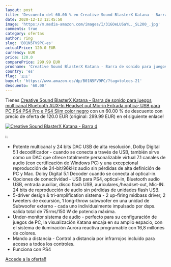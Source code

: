 ```yaml
---
layout: post
title: 'Descuento del 60.00 % en Creative Sound BlasterX Katana - Barra d'
date: 2020-12-13 12:45:50
image: 'https://m.media-amazon.com/images/I/31GOeLUSaYL._SL200_.jpg'
comments: true
category: ofertas
author: ring
slug: 'B01N5FV9PC-es'
actualPrice: 120.0 EUR
currency: EUR
price: 120.0
comparePrice: 299.99 EUR
prodname: 'Creative Sound BlasterX Katana - Barra de sonido para juegos multicanal  Bluetooth  AUX-In  Headset out  Mic-in  Entrada óptica; USB para PC  PS4  PS4 Pro e PS4 Slim  color negro'
country: 'es'
flag: '🇪🇸'
buyurl: 'https://www.amazon.es/dp/B01N5FV9PC/?tag=tolees-21'
descuento: '60.00'
---
```


Tienes [Creative Sound BlasterX Katana - Barra de sonido para juegos multicanal  Bluetooth  AUX-In  Headset out  Mic-in  Entrada óptica; USB para PC  PS4  PS4 Pro e PS4 Slim  color negro](https://www.amazon.es/dp/B01N5FV9PC/?tag=tolees-21) con un 60.00 % de descuento con precio de oferta de 120.0 EUR (original: 299.99 EUR) en el siguiente enlace!

[![Creative Sound BlasterX Katana - Barra d](https://m.media-amazon.com/images/I/31GOeLUSaYL._SL200_.jpg)](https://www.amazon.es/dp/B01N5FV9PC/?tag=tolees-21)

ℹ️:

- Potente multicanal y 24 bits DAC USB de alta resolución, Dolby Digital 5.1 decodificador - cuando se conecta a través de USB, también sirve como un DAC que ofrece totalmente personalizable virtual 7.1 canales de audio (con certificación de Windows PC) y una excepcional reproducción de 24-bit/96kHz audio sin pérdidas de alta definición de PC y Mac. Dolby Digital 5.1 Decoder cuando se conecta al optical-in.
- Opciones de conectividad - USB para PS4, optical-in, Bluetooth audio USB, entrada auxiliar, disco flash USB, auriculares,/headset-out, Mic-IN. 24 bits de reproducción de audio sin pérdidas de unidades flash USB.
- 5-driver design & tri-amplification sistema - 2 up-firing midbass driver, 2 tweeters de excursión, 1 long-throw subwoofer en una unidad de Subwoofer externo - cada uno individualmente impulsado por dsps. salida total de 75rms/150 W de potencia máxima.
- Under-monitor sistema de audio - perfecto para su configuración de juegos de PC, la visualización Katana encaja en su amplio espacio, con el sistema de iluminación Aurora reactiva programable con 16,8 millones de colores.
- Mando a distancia - Control a distancia por infrarrojos incluido para acceso a todos los controles.
- Funciona con PS4

[Accede a la oferta!!](https://www.amazon.es/dp/B01N5FV9PC/?tag=tolees-21)
